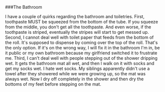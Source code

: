 ###The Bathroom

I have a couple of quirks regarding the bathroom and toiletries. First, toothpaste MUST be squeezed from the bottom of the tube. If you squeeze from the middle, you don't get all the toothpaste. And even worse, if the toothpaste is striped, eventually the stripes will start to get messed up. Second, I cannot deal well with toilet paper that feeds from the bottom of the roll. It's supposed to dispense by coming over the top of the roll. That's the only option. If it's on the wrong way, I will fix it in the bathroom I'm in, be it public or my own bathroom because my girlfriend switched it to frustrate me. Third, I can't deal well with people stepping out of the shower dripping wet. It gets the bathroom mat all wet, and then I walk on it with socks and get my socks wet. I hate wet socks. My siblings apparently didn't use a towel after they showered while we were growing up, so the mat was always wet. Now I dry off completely in the shower and then dry the bottoms of my feet before stepping on the mat. 